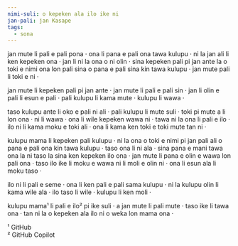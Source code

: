 ```yaml
---
nimi-suli: o kepeken ala ilo ike ni
jan-pali: jan Kasape
tags:
  - sona
---
```

jan mute li pali e pali pona · ona li pana e pali ona tawa kulupu · ni la jan ali li ken kepeken ona · jan li ni la ona o ni olin · sina kepeken pali pi jan ante la o toki e nimi ona lon pali sina o pana e pali sina kin tawa kulupu · jan mute pali li toki e ni ·

jan mute li kepeken pali pi jan ante · jan mute li pali e pali sin · jan li olin e pali li esun e pali · pali kulupu li kama mute · kulupu li wawa ·

taso kulupu ante li oko e pali ni ali · pali kulupu li mute suli · toki pi mute a li lon ona · ni li wawa · ona li wile kepeken wawa ni · tawa ni la ona li pali e ilo · ilo ni li kama moku e toki ali · ona li kama ken toki e toki mute tan ni ·

kulupu mama li kepeken pali kulupu · ni la ona o toki e nimi pi jan pali ali o pana e pali ona kin tawa kulupu · taso ona li ni ala · sina pana e mani tawa ona la ni taso la sina ken kepeken ilo ona · jan mute li pana e olin e wawa lon pali ona · taso ilo ike li moku e wawa ni li moli e olin ni · ona li esun ala li moku taso ·

ilo ni li pali e seme · ona li ken pali e pali sama kulupu · ni la kulupu olin li kama wile ala · ilo taso li wile · kulupu li ken moli ·

kulupu mama¹ li pali e ilo² pi ike suli · a jan mute li pali mute · taso ike li tawa ona · tan ni la o kepeken ala ilo ni o weka lon mama ona ·

¹ GitHub  
² GitHub Copilot  
